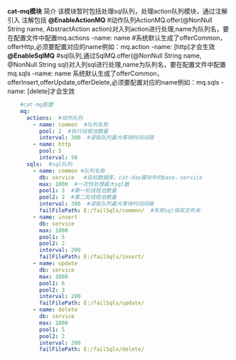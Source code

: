 **cat-mq模块**
    简介
        该模块暂时包括处理sql队列，处理action队列模块，通过注解引入
        注解包括
        **@EnableActionMQ**   #动作队列ActionMQ.offer(@NonNull String name, AbstractAction action)对入列action进行处理,name为队列名，要在配置文件中配置mq.actions -name: name
                          #系统默认生成了offerCommon，offerHttp,必须要配置对应的name例如：mq.action -name: [http]才会生效
        **@EnableSqlMQ**      #sql队列,通过SqlMQ.offer(@NonNull String name, @NonNull String sql)对入列sql进行处理,name为队列名，要在配置文件中配置mq.sqls -name: name
          系统默认生成了offerCommon，offerInsert,offerUpdate,offerDelete,必须要配置对应的name例如：mq.sqls -name: [delete]才会生效

```yml
    #cat-mq配置
    mq:
      actions:  #动作队列
        - name: common  #队列名称
          pool: 2  #执行线程池数量
          interval: 300  #读取队列最大等待时间间隔
        - name: http
          pool: 5
          interval: 50
      sqls:  #sql队列
        - name: common #队列名称
          db: service   #目标数据库，cat-dao模块中的base，service
          max: 1000  #一次性处理最大sql数
          pool1: 3  #第一轮线程池数量
          pool2: 2  #第二轮线程池数量
          interval: 300  #读取队列最大等待时间间隔
          failFilePath: E:/failSqls/common/  #失败sql保存文件夹
        - name: insert
          db: service
          max: 1000
          pool1: 5
          pool2: 2
          interval: 200
          failFilePath: E:/failSqls/insert/
        - name: update
          db: service
          max: 1000
          pool1: 6
          pool2: 3
          interval: 200
          failFilePath: E:/failSqls/update/
        - name: delete
          db: service
          max: 1000
          pool1: 5
          pool2: 2
          interval: 200
          failFilePath: E:/failSqls/delete/
```
